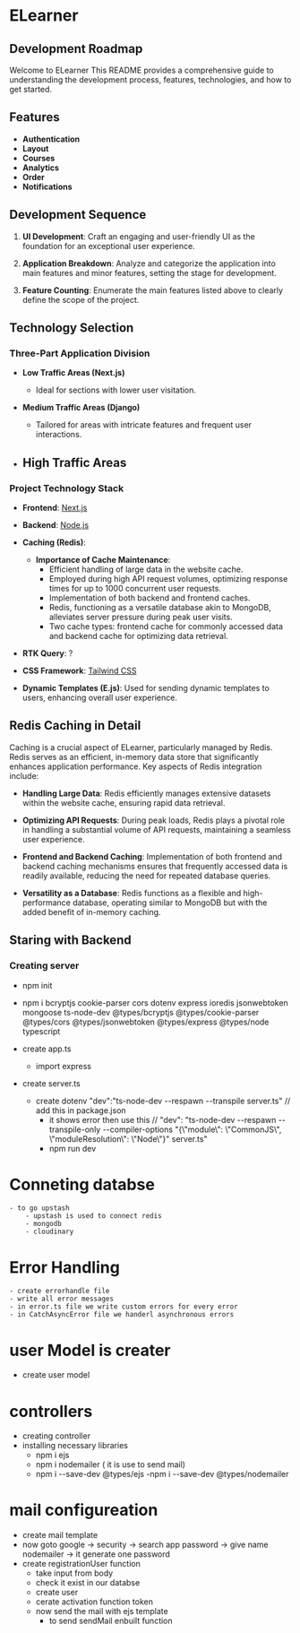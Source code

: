 # ELearner

## Development Roadmap

Welcome to ELearner This README provides a comprehensive guide to understanding the development process, features, technologies, and how to get started.

## Features

- **Authentication**
- **Layout**
- **Courses**
- **Analytics**
- **Order**
- **Notifications**

## Development Sequence

1. **UI Development**: Craft an engaging and user-friendly UI as the foundation for an exceptional user experience.

2. **Application Breakdown**: Analyze and categorize the application into main features and minor features, setting the stage for development.

3. **Feature Counting**: Enumerate the main features listed above to clearly define the scope of the project.

## Technology Selection

### Three-Part Application Division

- **Low Traffic Areas (Next.js)**

  - Ideal for sections with lower user visitation.

- **Medium Traffic Areas (Django)**

  - Tailored for areas with intricate features and frequent user interactions.

- **High Traffic Areas**
  - 

### Project Technology Stack

- **Frontend**: [Next.js](https://nextjs.org/)
- **Backend**: [Node.js](https://nodejs.org/)
- **Caching (Redis)**:

  - **Importance of Cache Maintenance**:
    - Efficient handling of large data in the website cache.
    - Employed during high API request volumes, optimizing response times for up to 1000 concurrent user requests.
    - Implementation of both backend and frontend caches.
    - Redis, functioning as a versatile database akin to MongoDB, alleviates server pressure during peak user visits.
    - Two cache types: frontend cache for commonly accessed data and backend cache for optimizing data retrieval.

- **RTK Query**: ?

- **CSS Framework**: [Tailwind CSS](https://tailwindcss.com/)
- **Dynamic Templates (E.js)**: Used for sending dynamic templates to users, enhancing overall user experience.

## Redis Caching in Detail

Caching is a crucial aspect of ELearner, particularly managed by Redis. Redis serves as an efficient, in-memory data store that significantly enhances application performance. Key aspects of Redis integration include:

- **Handling Large Data**: Redis efficiently manages extensive datasets within the website cache, ensuring rapid data retrieval.

- **Optimizing API Requests**: During peak loads, Redis plays a pivotal role in handling a substantial volume of API requests, maintaining a seamless user experience.

- **Frontend and Backend Caching**: Implementation of both frontend and backend caching mechanisms ensures that frequently accessed data is readily available, reducing the need for repeated database queries.

- **Versatility as a Database**: Redis functions as a flexible and high-performance database, operating similar to MongoDB but with the added benefit of in-memory caching.

## Staring with Backend 



###  Creating server
  - npm init
  - npm i bcryptjs cookie-parser cors dotenv express ioredis jsonwebtoken mongoose ts-node-dev @types/bcryptjs @types/cookie-parser @types/cors @types/jsonwebtoken @types/express @types/node typescript

  - create app.ts
     - import express

  - create server.ts
      - create dotenv
          "dev":"ts-node-dev --respawn --transpile server.ts"
          // add this in package.json
          - it shows error  then use this 
            //  "dev": "ts-node-dev --respawn --transpile-only --compiler-options \"{\\\"module\\\": \\\"CommonJS\\\", \\\"moduleResolution\\\": \\\"Node\\\"}\" server.ts"
          - npm run dev
  # Conneting databse
    - to go upstash
        - upstash is used to connect redis
        - mongodb
        - cloudinary

  # Error Handling
    - create errorhandle file 
    - write all error messages
    - in error.ts file we write custom errors for every error
    - in CatchAsyncError file we handerl asynchronous errors
    
# user Model is creater
  - create user model

# controllers
  - creating controller
  - installing necessary libraries
     - npm i ejs 
     - npm i nodemailer ( it is use to send mail)
      - npm i --save-dev @types/ejs
      -npm i --save-dev @types/nodemailer
#


# mail configureation

  - create mail template
  - now goto google -> security -> search app password -> give name nodemailer -> it generate one password
  - create registrationUser function 
      - take input from body
      - check it exist in our databse 
      - create user 
      - cerate activation function token
      - now send the mail with ejs template 
          - to send sendMail enbuilt function














